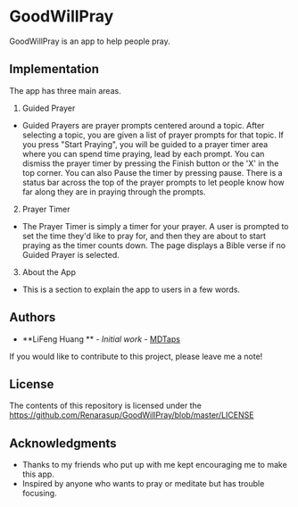 # GoodWillPray


GoodWillPray is an app to help people pray.

## Implementation

The app has three main areas.

1. Guided Prayer
- Guided Prayers are prayer prompts centered around a topic. After selecting a topic, you are given a list of prayer prompts for that topic. If you press "Start Praying", you will be guided to a prayer timer area where you can spend time praying, lead by each prompt. You can dismiss the prayer timer by pressing the Finish button or the 'X' in the top corner. You can also Pause the timer by pressing pause. There is a status bar across the top of the prayer prompts to let people know how far along they are in praying through the prompts.

2. Prayer Timer
- The Prayer Timer is simply a timer for your prayer. A user is prompted to set the time they'd like to pray for, and then they are about to start praying as the timer counts down. The page displays a Bible verse if no Guided Prayer is selected.

3. About the App
- This is a section to explain the app to users in a few words.


## Authors

* **LiFeng Huang ** - *Initial work* - [MDTaps](https://github.com/Renarasup)

If you would like to contribute to this project, please leave me a note!

## License

The contents of this repository is licensed under the https://github.com/Renarasup/GoodWillPray/blob/master/LICENSE

## Acknowledgments

* Thanks to my friends who put up with me kept encouraging me to make this app.
* Inspired by anyone who wants to pray or meditate but has trouble focusing.
